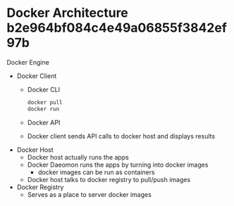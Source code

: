 # Docker Architecture b2e964bf084c4e49a06855f3842ef97b

Docker Engine

* Docker Client
  * Docker CLI

    ```bash
    docker pull
    docker run
    ```

  * Docker API
  * Docker client sends API calls to docker host and displays results
* Docker Host
  * Docker host actually runs the apps
  * Docker Daeomon runs the apps by turning into docker images
    * docker images can be run as containers
  * Docker host talks to docker registry to pull/push images
* Docker Registry
  * Serves as a place to server docker images

